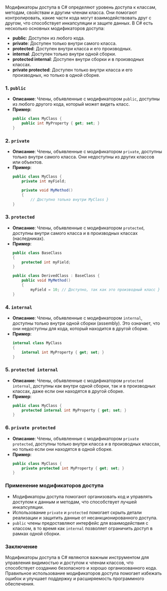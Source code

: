 
Модификаторы доступа в C# определяют уровень доступа к классам, методам, свойствам и другим членам класса. Они помогают контролировать, какие части кода могут взаимодействовать друг с другом, что способствует инкапсуляции и защите данных. В C# есть несколько основных модификаторов доступа:

- **public**: Доступен из любого кода.
- **private**: Доступен только внутри самого класса.
- **protected**: Доступен внутри класса и его производных.
- **internal**: Доступен только внутри одной сборки.
- **protected internal**: Доступен внутри сборки и в производных классах.
- **private protected**: Доступен только внутри класса и его производных, но только в одной сборке.

### 1. `public`
- **Описание**: Члены, объявленные с модификатором `public`, доступны из любого другого кода, который может видеть класс.
- **Пример**:
    ```csharp 
    public class MyClass {
        public int MyProperty { get; set; }
    }
    ```

### 2. `private`
- **Описание**: Члены, объявленные с модификатором `private`, доступны только внутри самого класса. Они недоступны из других классов или объектов.
- **Пример**:
    ```csharp 
    public class MyClass {
        private int myField;

        private void MyMethod()
        {
            // Доступно только внутри MyClass }
    }
    ```

### 3. `protected`
- **Описание**: Члены, объявленные с модификатором `protected`, доступны внутри самого класса и в производных классах (наследниках).
- **Пример**:
    ```csharp
    public class BaseClass
    {
        protected int myField;
    }

    public class DerivedClass : BaseClass {
        public void MyMethod()
        {
            myField = 10; // Доступно, так как это производный класс }
    }
    ```

### 4. `internal`
- **Описание**: Члены, объявленные с модификатором `internal`, доступны только внутри одной сборки (assembly). Это означает, что они недоступны для кода, который находится в другой сборке.
- **Пример**:
    ```csharp
    internal class MyClass
    {
        internal int MyProperty { get; set; }
    }
    ```

### 5. `protected internal`
- **Описание**: Члены, объявленные с модификатором `protected internal`, доступны как внутри одной сборки, так и в производных классах, даже если они находятся в другой сборке.
- **Пример**:
    ```csharp 
    public class MyClass {
        protected internal int MyProperty { get; set; }
    }
    ```

### 6. `private protected`
- **Описание**: Члены, объявленные с модификатором `private protected`, доступны только внутри класса и в производных классах, но только если они находятся в одной сборке.
- **Пример**:
    ```csharp 
    public class MyClass {
        private protected int MyProperty { get; set; }
    }
    ```

### Применение модификаторов доступа
- Модификаторы доступа помогают организовать код и управлять доступом к данным и методам, что способствует лучшей инкапсуляции.
- Использование `private` и `protected` помогает скрыть детали реализации и защитить данные от несанкционированного доступа.
- `public` члены предоставляют интерфейс для взаимодействия с классом, в то время как `internal` позволяет ограничить доступ в рамках одной сборки.

### Заключение
Модификаторы доступа в C# являются важным инструментом для управления видимостью и доступом к членам классов, что способствует созданию безопасного и хорошо организованного кода. Правильное использование модификаторов доступа помогает избежать ошибок и улучшает поддержку и расширяемость программного обеспечения.